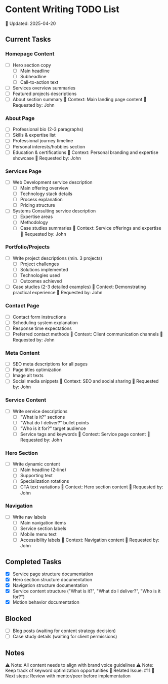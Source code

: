 # Content Writing TODO List
📅 Updated: 2025-04-20

## Current Tasks
### Homepage Content
- [ ] Hero section copy
  - [ ] Main headline
  - [ ] Subheadline
  - [ ] Call-to-action text
- [ ] Services overview summaries
- [ ] Featured projects descriptions
- [ ] About section summary
📍 Context: Main landing page content
👤 Requested by: John

### About Page
- [ ] Professional bio (2-3 paragraphs)
- [ ] Skills & expertise list
- [ ] Professional journey timeline
- [ ] Personal interests/hobbies section
- [ ] Education & certifications
📍 Context: Personal branding and expertise showcase
👤 Requested by: John

### Services Page
- [ ] Web Development service description
  - [ ] Main offering overview
  - [ ] Technology stack details
  - [ ] Process explanation
  - [ ] Pricing structure
- [ ] Systems Consulting service description
  - [ ] Expertise areas
  - [ ] Methodology
  - [ ] Case studies summaries
📍 Context: Service offerings and expertise
👤 Requested by: John

### Portfolio/Projects
- [ ] Write project descriptions (min. 3 projects)
  - [ ] Project challenges
  - [ ] Solutions implemented
  - [ ] Technologies used
  - [ ] Outcomes achieved
- [ ] Case studies (2-3 detailed examples)
📍 Context: Demonstrating practical experience
👤 Requested by: John

### Contact Page
- [ ] Contact form instructions
- [ ] Scheduling system explanation
- [ ] Response time expectations
- [ ] Preferred contact methods
📍 Context: Client communication channels
👤 Requested by: John

### Meta Content
- [ ] SEO meta descriptions for all pages
- [ ] Page titles optimization
- [ ] Image alt texts
- [ ] Social media snippets
📍 Context: SEO and social sharing
👤 Requested by: John

### Service Content
- [ ] Write service descriptions
  - [ ] "What is it?" sections
  - [ ] "What do I deliver?" bullet points
  - [ ] "Who is it for?" target audience
  - [ ] Service tags and keywords
📍 Context: Service page content
👤 Requested by: John

### Hero Section
- [ ] Write dynamic content
  - [ ] Main headline (2-line)
  - [ ] Supporting text
  - [ ] Specialization rotations
  - [ ] CTA text variations
📍 Context: Hero section content
👤 Requested by: John

### Navigation
- [ ] Write nav labels
  - [ ] Main navigation items
  - [ ] Service section labels
  - [ ] Mobile menu text
  - [ ] Accessibility labels
📍 Context: Navigation content
👤 Requested by: John

## Completed Tasks
- [x] Service page structure documentation
- [x] Hero section structure documentation
- [x] Navigation structure documentation
- [x] Service content structure ("What is it?", "What do I deliver?", "Who is it for?")
- [x] Motion behavior documentation

## Blocked
- [ ] Blog posts (waiting for content strategy decision)
- [ ] Case study details (waiting for client permissions)

## Notes
⚠️ Note: All content needs to align with brand voice guidelines
⚠️ Note: Keep track of keyword optimization opportunities
🔗 Related Issue: #11
🔄 Next steps: Review with mentor/peer before implementation 